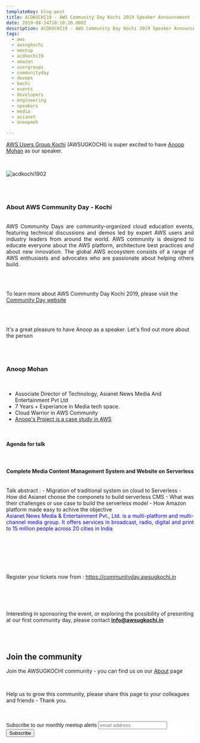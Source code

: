 ```yaml
---
templateKey: blog-post
title: ACDKOCHI19 - AWS Community Day Kochi 2019 Speaker Announcement - Anoop Mohan
date: 2019-08-24T10:10:20.000Z
description: ACDKOCHI19 - AWS Community Day Kochi 2019 Speaker Announcement -  Anoop Mohan
tags:
  - aws
  - awsugkochi
  - meetup
  - acdkochi19
  - amazon
  - usergroups
  - communityday
  - devops
  - kochi
  - events
  - developers
  - engineering
  - speakers
  - media
  - asianet
  - anoopmoh

---
```


[AWS Users Group Kochi](https://awsugkochi.in) (AWSUGKOCHI) is super excited to have [Anoop Mohan](https://www.linkedin.com/in/anoopmoh/) as our speaker.

<br>

![acdkochi1902](/img/awsugkochi-acdkochi19-speaker-anoop.png)


<br> 
<br>

<h3> About AWS Community Day - Kochi </h3>

<br>
<div style="text-align: justify">
AWS Community Days are community-organized cloud education events, featuring technical discussions and demos led by expert AWS users and industry leaders from around the world. AWS community is designed to educate everyone about the AWS platform, architecture best practices and about new innovation. The global AWS ecosystem consists of a range of AWS enthusiasts and advocates who are passionate about helping others build.
</div>

<br> <br> 

To learn more about AWS Community Day Kochi 2019, please visit the [Community Day website](https://communityday.awsugkochi.in)


<br> <br> 

It's a great pleasure to have Anoop as a speaker. Let's find out more about the person

<br> <br> 

<h3> Anoop Mohan </h3>

<br>

- Associate Director of Technology,  Asianet News Media And Entertainment Pvt Ltd
- 7 Years + Experiance in Media tech space.
- Cloud Warrior in AWS Community
- [Anoop's Project is a case study in AWS](https://aws.amazon.com/solutions/case-studies/asianet-news/)



<br>

<h4> Agenda for talk </h4>
<br>
<h4> Complete Media Content Management System and Website on Serverless </h4>
<br>
Talk abstract : 
 - Migration of traditional system on cloud to Serverless 
 - How did Asianet choose the componets to build serverless CMS
 - What was their challenges or use case to build the serverless model
 - How Amazon platform made easy to achive the objective

 <br>

 <div style="text-align: justify">
 <span style="color:blue">
 Asianet News Media & Entertainment Pvt., Ltd. is a multi-platform and multi-channel media group. It offers services in broadcast, radio, digital and print to 15 million people across 20 cities in India
 </span>
 </div>

 <br>

<br> <br> <br> <br>

Register your tickets now from : https://communityday.awsugkochi.in

<br> <br> <br> <br>
Interesting in sponsoring the event, or exploring the possibility of presenting at our first community day, please contact **info@awsugkochi.in**


<br> <br>

## Join the community

Join the AWSUGKOCHI community - you can find us on our [About](https://awsugkochi.in/about) page

<br> 

Help us to grow this community, please share this page to your colleagues and friends - Thank you.

<br>
<br>

<!-- Begin Mailchimp Signup Form -->
<link href="//cdn-images.mailchimp.com/embedcode/slim-10_7.css" rel="stylesheet" type="text/css">
<style type="text/css">
	#mc_embed_signup{background:#fff; clear:left; font:14px Helvetica,Arial,sans-serif; }
	/* Add your own Mailchimp form style overrides in your site stylesheet or in this style block.
	   We recommend moving this block and the preceding CSS link to the HEAD of your HTML file. */
</style>
<div id="mc_embed_signup">
<form action="https://awsugkochi.us20.list-manage.com/subscribe/post?u=b4c4469413422365d2a2e5cf6&amp;id=d4837b9a16" method="post" id="mc-embedded-subscribe-form" name="mc-embedded-subscribe-form" class="validate" target="_blank" novalidate>
    <div id="mc_embed_signup_scroll">
	<label for="mce-EMAIL">Subscribe to our monthly meetup alerts</label>
	<input type="email" value="" name="EMAIL" class="email" id="mce-EMAIL" placeholder="email address" required>
    <!-- real people should not fill this in and expect good things - do not remove this or risk form bot signups-->
    <div style="position: absolute; left: -5000px;" aria-hidden="true"><input type="text" name="b_b4c4469413422365d2a2e5cf6_d4837b9a16" tabindex="-1" value=""></div>
    <div class="clear"><input type="submit" value="Subscribe" name="subscribe" id="mc-embedded-subscribe" class="button"></div>
    </div>
</form>
</div>

<!--End mc_embed_signup-->
